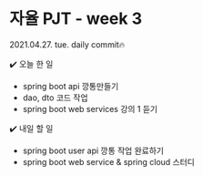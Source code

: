 # 자율 PJT - week 3

2021.04.27. tue. daily commit🔥

✔️ 오늘 한 일

- spring boot api 깡통만들기
- dao, dto 코드 작업
- spring boot web services 강의 1 듣기



✔️ 내일 할 일

- spring boot user api 깡통 작업 완료하기
- spring boot web service & spring cloud 스터디